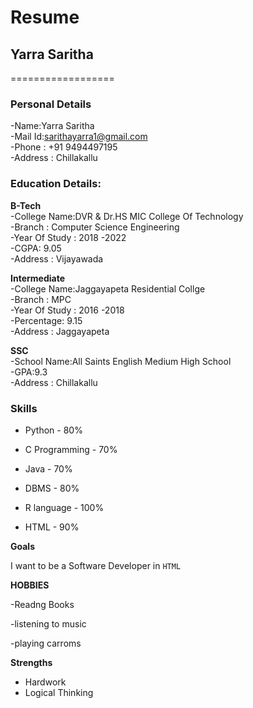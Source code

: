 # Resume

## Yarra Saritha
==================

### Personal Details

-Name:Yarra Saritha<br>
-Mail Id:sarithayarra1@gmail.com<br>
-Phone : +91 9494497195 <br>
-Address : Chillakallu<br>

### Education Details:

**B-Tech**<br>
-College Name:DVR & Dr.HS MIC College Of Technology<br>
-Branch : Computer Science Engineering <br>
-Year Of Study : 2018 -2022<br>
-CGPA: 9.05 <br>
-Address : Vijayawada<br>

**Intermediate**<br>
 -College Name:Jaggayapeta Residential Collge<br>
-Branch : MPC <br>
-Year Of Study : 2016 -2018<br>
-Percentage: 9.15 <br>
-Address : Jaggayapeta<br>

**SSC**<br>
-School Name:All Saints English Medium High School<br>
-GPA:9.3 <br>
-Address : Chillakallu<br>

### Skills 

- Python - 80%

- C Programming     - 70%

- Java    - 70%

-  DBMS   -  80%

-   R language - 100%

-  HTML - 90%

**Goals**

I want to be a Software Developer in `HTML`

**HOBBIES**

-Readng Books

-listening to music

-playing carroms

  **Strengths**
   - Hardwork
   - Logical Thinking

